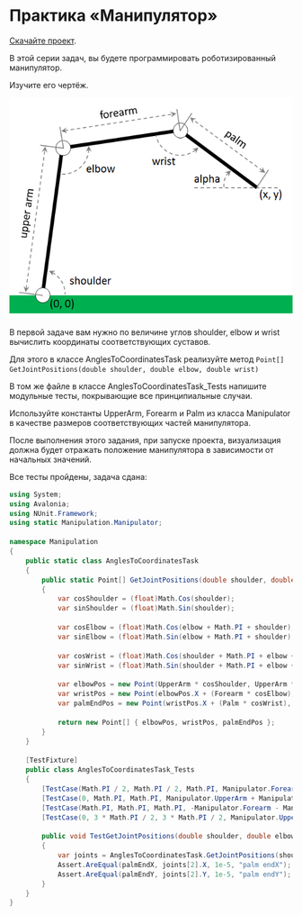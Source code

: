 # Практика «Манипулятор»

[Скачайте проект](manipulator.zip).

В этой серии задач, вы будете программировать роботизированный манипулятор.

Изучите его чертёж.

<p float="left">
<img src="manipulator.png" width="600" />
</p>

В первой задаче вам нужно по величине углов shoulder, elbow и wrist вычислить координаты соответствующих суставов.

Для этого в классе AnglesToCoordinatesTask реализуйте метод `Point[] GetJointPositions(double shoulder, double elbow, double wrist)`

В том же файле в классе AnglesToCoordinatesTask_Tests напишите модульные тесты, покрывающие все принципиальные случаи.

Используйте константы UpperArm, Forearm и Palm из класса Manipulator в качестве размеров соответствующих частей манипулятора.

После выполнения этого задания, при запуске проекта, визуализация должна будет отражать положение манипулятора в зависимости от начальных значений.

Все тесты пройдены, задача сдана:
```cs
using System;
using Avalonia;
using NUnit.Framework;
using static Manipulation.Manipulator;

namespace Manipulation
{
    public static class AnglesToCoordinatesTask
    {
        public static Point[] GetJointPositions(double shoulder, double elbow, double wrist)
        {
            var cosShoulder = (float)Math.Cos(shoulder);
            var sinShoulder = (float)Math.Sin(shoulder);
        
            var cosElbow = (float)Math.Cos(elbow + Math.PI + shoulder);
            var sinElbow = (float)Math.Sin(elbow + Math.PI + shoulder);
        
            var cosWrist = (float)Math.Cos(shoulder + Math.PI + elbow + Math.PI + wrist);
            var sinWrist = (float)Math.Sin(shoulder + Math.PI + elbow + Math.PI + wrist);
        
            var elbowPos = new Point(UpperArm * cosShoulder, UpperArm * sinShoulder);
            var wristPos = new Point(elbowPos.X + (Forearm * cosElbow), elbowPos.Y + (Forearm * sinElbow));
            var palmEndPos = new Point(wristPos.X + (Palm * cosWrist), wristPos.Y + (Palm * sinWrist));
            
            return new Point[] { elbowPos, wristPos, palmEndPos };
        }
    }
    
    [TestFixture]
    public class AnglesToCoordinatesTask_Tests
    {
        [TestCase(Math.PI / 2, Math.PI / 2, Math.PI, Manipulator.Forearm + Manipulator.Palm, Manipulator.UpperArm)]
        [TestCase(0, Math.PI, Math.PI, Manipulator.UpperArm + Manipulator.Forearm + Manipulator.Palm, 0)]
        [TestCase(Math.PI, Math.PI, Math.PI, -Manipulator.Forearm - Manipulator.Palm - Manipulator.UpperArm, 0)]
        [TestCase(0, 3 * Math.PI / 2, 3 * Math.PI / 2, Manipulator.UpperArm - Manipulator.Palm, Manipulator.Forearm)]
    
        public void TestGetJointPositions(double shoulder, double elbow, double wrist, double palmEndX, double palmEndY)
        {
            var joints = AnglesToCoordinatesTask.GetJointPositions(shoulder, elbow, wrist);
            Assert.AreEqual(palmEndX, joints[2].X, 1e-5, "palm endX");
            Assert.AreEqual(palmEndY, joints[2].Y, 1e-5, "palm endY");
        }
    }
}
```
